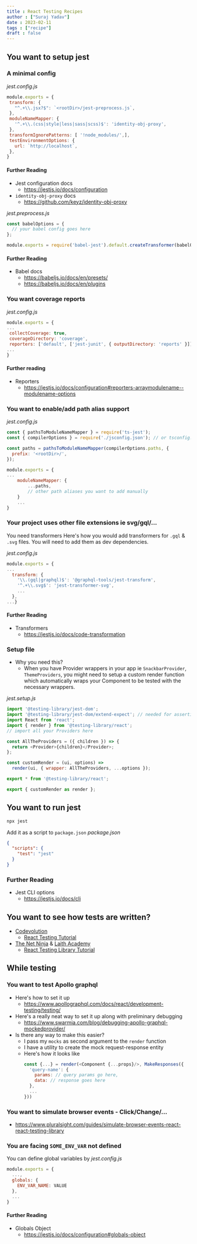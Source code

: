 ```yaml
---
title : React Testing Recipes
author : ["Suraj Yadav"]
date : 2023-02-11
tags : ["recipe"]
draft : false
---
```


## You want to setup jest
### A minimal config

*jest.config.js*
```javascript
module.exports = {
 transform: {
   "^.+\\.jsx?$": `<rootDir>/jest-preprocess.js`,
 },
 moduleNameMapper: {
   '^.+\\.(css|style|less|sass|scss)$': 'identity-obj-proxy',
 },
 transformIgnorePatterns: [ '!node_modules/',],
 testEnvironmentOptions: {
   url: `http://localhost`,
 },
}
```
#### Further Reading
- Jest configuration docs
  - https://jestjs.io/docs/configuration
- `identity-obj-proxy` docs
  - https://github.com/keyz/identity-obj-proxy


*jest.preprocess.js*
```javascript
const babelOptions = {
  // your babel config goes here
};

module.exports = require('babel-jest').default.createTransformer(babelOptions);
```
#### Further Reading
- Babel docs
  - https://babeljs.io/docs/en/presets/
  - https://babeljs.io/docs/en/plugins

### You want coverage reports
*jest.config.js*
```javascript
module.exports = {
...
 collectCoverage: true,
 coverageDirectory: 'coverage',
 reporters: ['default', ['jest-junit', { outputDirectory: 'reports' }]],
...
}
```
#### Further reading
- Reporters
  - https://jestjs.io/docs/configuration#reporters-arraymodulename--modulename-options

### You want to enable/add path alias support
*jest.config.js*
```javascript
const { pathsToModuleNameMapper } = require('ts-jest');
const { compilerOptions } = require('./jsconfig.json'); // or tsconfig.json

const paths = pathsToModuleNameMapper(compilerOptions.paths, {
  prefix: '<rootDir>/',
});

module.exports = {
...
    moduleNameMapper: {
        ...paths,
        // other path aliases you want to add manually
    }
    ...
}
```

### Your project uses other file extensions ie svg/gql/...
You need transformers
Here's how you would add transformers for `.gql` & `.svg` files. You will need to add them as dev dependencies.

*jest.config.js*
```javascript
module.exports = {
...
  transform: {
    '\\.(gql|graphql)$': '@graphql-tools/jest-transform',
    '^.+\\.svg$': 'jest-transformer-svg',
    ...
  },
...}
```
#### Further Reading
- Transformers
  - https://jestjs.io/docs/code-transformation

### Setup file
- Why you need this?
  - When you have Provider wrappers in your app ie `SnackbarProvider`, `ThemeProviders`, you might need to setup a custom render function which automatically wraps your Component to be tested with the necessary wrappers.

*jest.setup.js*
```javascript
import '@testing-library/jest-dom';
import '@testing-library/jest-dom/extend-expect'; // needed for assertions
import React from 'react';
import { render } from '@testing-library/react';
// import all your Providers here

const AllTheProviders = ({ children }) => {
  return <Provider>{children}</Provider>;
};

const customRender = (ui, options) =>
  render(ui, { wrapper: AllTheProviders, ...options });

export * from '@testing-library/react';

export { customRender as render };
```

## You want to run jest
```bash
npx jest
```

Add it as a script to `package.json`
*package.json*
```json
{
  "scripts": {
    "test": "jest"
  }
}
```
### Further Reading
- Jest CLI options
  - https://jestjs.io/docs/cli

## You want to see how tests are written?
- [Codevolution](https://www.youtube.com/@Codevolution)
  - [React Testing Tutorial](https://www.youtube.com/watch?v=T2sv8jXoP4s&list=PLC3y8-rFHvwirqe1KHFCHJ0RqNuN61SJd)
- [The Net Ninja](https://www.youtube.com/@NetNinja) & [Laith Academy](https://www.youtube.com/channel/UCyLNhHSiEVkVwPSFKxJAfSA)
  - [React Testing Library Tutorial](https://www.youtube.com/watch?v=7dTTFW7yACQ&list=PL4cUxeGkcC9gm4_-5UsNmLqMosM-dzuvQ)


## While testing
### You want to test Apollo graphql
- Here's how to set it up
  - https://www.apollographql.com/docs/react/development-testing/testing/
- Here's a really neat way to set it up along with preliminary debugging
  - https://www.swarmia.com/blog/debugging-apollo-graphql-mockedprovider/
- Is there any way to make this easier?
  - I pass my `mocks` as second argument to the `render` function
  - I have a utility to create the mock request-response entity
  - Here's how it looks like
    ```javascript
    const {...} = render(<Component {...props}/>, MakeResponses({
      'query-name': {
        params: // query params go here,
        data: // response goes here
      },
      ...
    }))
    ```

### You want to simulate browser events - Click/Change/...
- https://www.pluralsight.com/guides/simulate-browser-events-react-react-testing-library

### You are facing `SOME_ENV_VAR` not defined
You can define global variables by
*jest.config.js*
```javascript
module.exports = {
  ...,
  globals: {
    ENV_VAR_NAME: VALUE
  },
  ...
}
```

#### Further Reading
- Globals Object
  - https://jestjs.io/docs/configuration#globals-object
